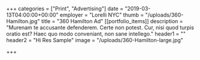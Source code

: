 +++
categories = ["Print", "Advertising"]
date = "2019-03-13T04:00:00+00:00"
employer = "Lorelli NYC"
thumb = "/uploads/360-Hamilton.jpg"
title = "360 Hamilton Ad"
[[portfolio_items]]
description = "Murenam te accusante defenderem. Certe non potest. Cur, nisi quod turpis oratio est? Haec quo modo conveniant, non sane intellego."
header1 = ""
header2 = "Hi Res Sample"
image = "/uploads/360-Hamilton-large.jpg"

+++
